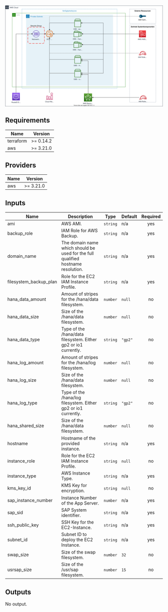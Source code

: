 ![alt text](images/Architecture.svg "Architecture")

## Requirements

| Name | Version |
|------|---------|
| terraform | >= 0.14.2 |
| aws | >= 3.21.0 |

## Providers

| Name | Version |
|------|---------|
| aws | >= 3.21.0 |

## Inputs

| Name | Description | Type | Default | Required |
|------|-------------|------|---------|:--------:|
| ami | AWS AMI. | `string` | n/a | yes |
| backup\_role | IAM Role for AWS Backup. | `string` | n/a | yes |
| domain\_name | The domain name which should be used for the full qualified hostname resolution. | `string` | n/a | yes |
| filesystem\_backup\_plan | Role for the EC2 IAM Instance Profile. | `string` | n/a | yes |
| hana\_data\_amount | Amount of stripes for the /hana/data filesystem. | `number` | `null` | no |
| hana\_data\_size | Size of the /hana/data filesystem. | `number` | `null` | no |
| hana\_data\_type | Type of the /hana/data filesystem. Either gp2 or io1 currently. | `string` | `"gp2"` | no |
| hana\_log\_amount | Amount of stripes for the /hana/log filesystem. | `number` | `null` | no |
| hana\_log\_size | Size of the /hana/data filesystem. | `number` | `null` | no |
| hana\_log\_type | Type of the /hana/log filesystem. Either gp2 or io1 currently. | `string` | `"gp2"` | no |
| hana\_shared\_size | Size of the /hana/data filesystem. | `number` | `null` | no |
| hostname | Hostname of the provided instance. | `string` | n/a | yes |
| instance\_role | Role for the EC2 IAM Instance Profile. | `string` | `null` | no |
| instance\_type | AWS Instance Type. | `string` | n/a | yes |
| kms\_key\_id | KMS Key for encryption. | `string` | `null` | no |
| sap\_instance\_number | Instance Number of the App Server. | `number` | n/a | yes |
| sap\_sid | SAP System identifier. | `string` | n/a | yes |
| ssh\_public\_key | SSH Key for the EC2-Instance. | `string` | n/a | yes |
| subnet\_id | Subnet ID to deploy the EC2 Instance. | `string` | n/a | yes |
| swap\_size | Size of the swap filesystem. | `number` | `32` | no |
| usrsap\_size | Size of the /usr/sap filesystem. | `number` | `15` | no |

## Outputs

No output.

